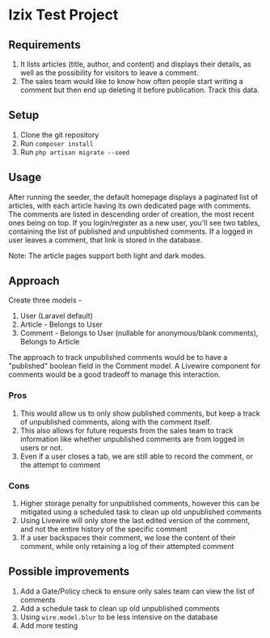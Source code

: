 # Izix Test Project
## Requirements 
1. It lists articles (title, author, and content) and displays their details, as well as the possibility
for visitors to leave a comment.
2. The sales team would like to know how often people start writing a comment but then end
up deleting it before publication.
Track this data.

## Setup 
1. Clone the git repository
2. Run ```composer install```
3. Run ```php artisan migrate --seed```

## Usage
After running the seeder, the default homepage displays a paginated list of articles, 
with each article having its own dedicated page with comments.
The comments are listed in descending order of creation, the most recent ones being on top.
If you login/register as a new user, you'll see two tables, containing the list of published and unpublished
comments.
If a logged in user leaves a comment, that link is stored in the database.

Note: The article pages support both light and dark modes. 

## Approach
Create three models - 
1. User (Laravel default)
2. Article - Belongs to User
3. Comment - Belongs to User (nullable for anonymous/blank comments), Belongs to Article

The approach to track unpublished comments would be to have a "published" boolean field in the Comment model. A Livewire component for comments would be a good tradeoff to manage this interaction.
### Pros

1. This would allow us to only show published comments, but keep a track of unpublished comments, along with the comment itself.
2. This also allows for future requests from the sales team to track information like whether unpublished comments are from logged in users or not.
3. Even if a user closes a tab, we are still able to record the comment, or the attempt to comment
### Cons

1. Higher storage penalty for unpublished comments, however this can be mitigated using a scheduled task to clean up old unpublished comments
2. Using Livewire will only store the last edited version of the comment, and not the entire history of the specific comment
3. If a user backspaces their comment, we lose the content of their comment, while only retaining a log of their attempted comment
## Possible improvements
1. Add a Gate/Policy check to ensure only sales team can view the list of comments
2. Add a schedule task to clean up old unpublished comments
3. Using ```wire.model.blur``` to be less intensive on the database
4. Add more testing 
